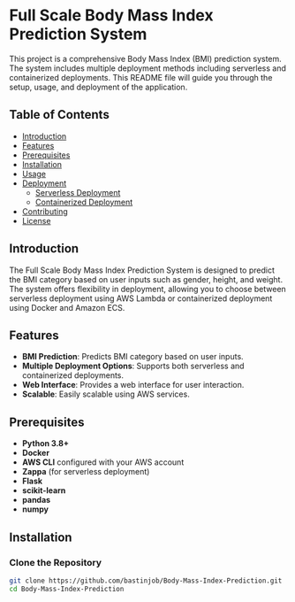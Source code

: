 # Full Scale Body Mass Index Prediction System

This project is a comprehensive Body Mass Index (BMI) prediction system. The system includes multiple deployment methods including serverless and containerized deployments. This README file will guide you through the setup, usage, and deployment of the application.

## Table of Contents

- [Introduction](#introduction)
- [Features](#features)
- [Prerequisites](#prerequisites)
- [Installation](#installation)
- [Usage](#usage)
- [Deployment](#deployment)
  - [Serverless Deployment](#serverless-deployment)
  - [Containerized Deployment](#containerized-deployment)
- [Contributing](#contributing)
- [License](#license)

## Introduction

The Full Scale Body Mass Index Prediction System is designed to predict the BMI category based on user inputs such as gender, height, and weight. The system offers flexibility in deployment, allowing you to choose between serverless deployment using AWS Lambda or containerized deployment using Docker and Amazon ECS.

## Features

- **BMI Prediction**: Predicts BMI category based on user inputs.
- **Multiple Deployment Options**: Supports both serverless and containerized deployments.
- **Web Interface**: Provides a web interface for user interaction.
- **Scalable**: Easily scalable using AWS services.

## Prerequisites

- **Python 3.8+**
- **Docker**
- **AWS CLI** configured with your AWS account
- **Zappa** (for serverless deployment)
- **Flask**
- **scikit-learn**
- **pandas**
- **numpy**

## Installation

### Clone the Repository

```bash
git clone https://github.com/bastinjob/Body-Mass-Index-Prediction.git
cd Body-Mass-Index-Prediction


